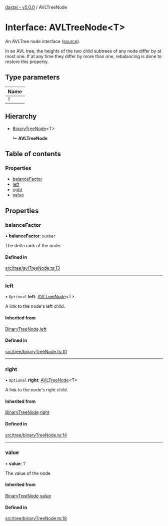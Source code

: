 [dastal - v5.0.0](../README.md) / AVLTreeNode

# Interface: AVLTreeNode<T\>

An AVLTree node interface ([source](https://en.wikipedia.org/wiki/AVL_tree)).

In an AVL tree, the heights of the two child subtrees of any node differ by at most one.
If at any time they differ by more than one, rebalancing is done to restore this property.

## Type parameters

| Name |
| :------ |
| `T` |

## Hierarchy

- [BinaryTreeNode](binarytreenode.md)<T\>

  ↳ **AVLTreeNode**

## Table of contents

### Properties

- [balanceFactor](avltreenode.md#balancefactor)
- [left](avltreenode.md#left)
- [right](avltreenode.md#right)
- [value](avltreenode.md#value)

## Properties

### balanceFactor

• **balanceFactor**: `number`

The delta rank of the node.

#### Defined in

[src/tree/avlTreeNode.ts:13](https://github.com/havelessbemore/dastal/blob/93b846d/src/tree/avlTreeNode.ts#L13)

___

### left

• `Optional` **left**: [AVLTreeNode](avltreenode.md)<T\>

A link to the node's left child.

#### Inherited from

[BinaryTreeNode](binarytreenode.md).[left](binarytreenode.md#left)

#### Defined in

[src/tree/binaryTreeNode.ts:10](https://github.com/havelessbemore/dastal/blob/93b846d/src/tree/binaryTreeNode.ts#L10)

___

### right

• `Optional` **right**: [AVLTreeNode](avltreenode.md)<T\>

A link to the node's right child.

#### Inherited from

[BinaryTreeNode](binarytreenode.md).[right](binarytreenode.md#right)

#### Defined in

[src/tree/binaryTreeNode.ts:14](https://github.com/havelessbemore/dastal/blob/93b846d/src/tree/binaryTreeNode.ts#L14)

___

### value

• **value**: `T`

The value of the node

#### Inherited from

[BinaryTreeNode](binarytreenode.md).[value](binarytreenode.md#value)

#### Defined in

[src/tree/binaryTreeNode.ts:18](https://github.com/havelessbemore/dastal/blob/93b846d/src/tree/binaryTreeNode.ts#L18)

